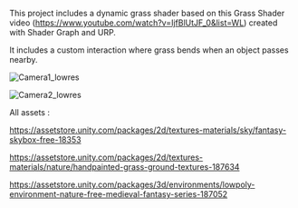 This project includes a dynamic grass shader based on this Grass Shader video (https://www.youtube.com/watch?v=IjfBlUtJF_0&list=WL) created with Shader Graph and URP. 

It includes a custom interaction where grass bends when an object passes nearby.

![Camera1_lowres](https://github.com/user-attachments/assets/2bcb482d-0b9d-42b0-9006-20fbbb716b1d)

![Camera2_lowres](https://github.com/user-attachments/assets/b2973294-3a20-4951-ba9b-20624eb89384)

All assets : 

https://assetstore.unity.com/packages/2d/textures-materials/sky/fantasy-skybox-free-18353

https://assetstore.unity.com/packages/2d/textures-materials/nature/handpainted-grass-ground-textures-187634

https://assetstore.unity.com/packages/3d/environments/lowpoly-environment-nature-free-medieval-fantasy-series-187052

